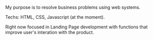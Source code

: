 My purpose is to resolve business problems using web systems.

Techs: HTML, CSS, Javascript (at the moment).

Right now focused in Landing Page development with functions that improve user's interation with the product.
